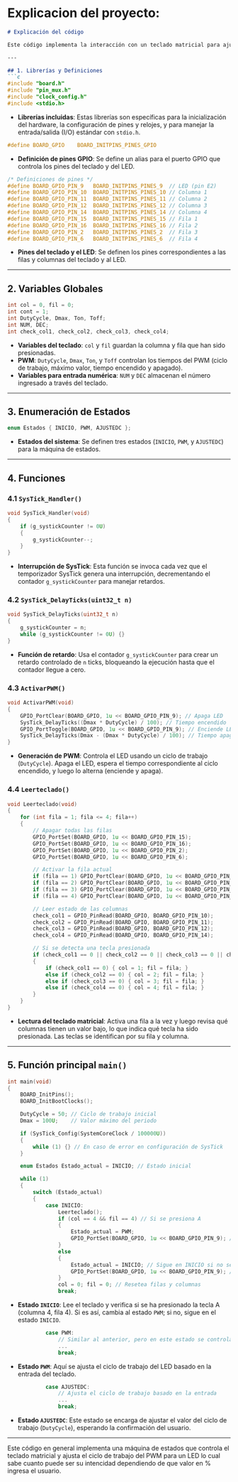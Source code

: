 # Explicacion del proyecto:

```markdown
# Explicación del código

Este código implementa la interacción con un teclado matricial para ajustar el ciclo de trabajo (duty cycle) de un PWM y controlar un LED. El sistema tiene tres estados: `INICIO`, `PWM`, y `AJUSTEDC`, gestionados mediante una máquina de estados.

---

## 1. Librerías y Definiciones
```c
#include "board.h"
#include "pin_mux.h"
#include "clock_config.h"
#include <stdio.h>
```
- **Librerías incluidas**: Estas librerías son específicas para la inicialización del hardware, la configuración de pines y relojes, y para manejar la entrada/salida (I/O) estándar con `stdio.h`.

```c
#define BOARD_GPIO    BOARD_INITPINS_PINES_GPIO
```
- **Definición de pines GPIO**: Se define un alias para el puerto GPIO que controla los pines del teclado y del LED.

```c
/* Definiciones de pines */
#define BOARD_GPIO_PIN_9   BOARD_INITPINS_PINES_9  // LED (pin E2)
#define BOARD_GPIO_PIN_10  BOARD_INITPINS_PINES_10 // Columna 1
#define BOARD_GPIO_PIN_11  BOARD_INITPINS_PINES_11 // Columna 2
#define BOARD_GPIO_PIN_12  BOARD_INITPINS_PINES_12 // Columna 3
#define BOARD_GPIO_PIN_14  BOARD_INITPINS_PINES_14 // Columna 4
#define BOARD_GPIO_PIN_15  BOARD_INITPINS_PINES_15 // Fila 1
#define BOARD_GPIO_PIN_16  BOARD_INITPINS_PINES_16 // Fila 2
#define BOARD_GPIO_PIN_2   BOARD_INITPINS_PINES_2  // Fila 3
#define BOARD_GPIO_PIN_6   BOARD_INITPINS_PINES_6  // Fila 4
```
- **Pines del teclado y el LED**: Se definen los pines correspondientes a las filas y columnas del teclado y al LED.

---

## 2. Variables Globales
```c
int col = 0, fil = 0;
int cont = 1;
int DutyCycle, Dmax, Ton, Toff;
int NUM, DEC;
int check_col1, check_col2, check_col3, check_col4;
```
- **Variables del teclado**: `col` y `fil` guardan la columna y fila que han sido presionadas.
- **PWM**: `DutyCycle`, `Dmax`, `Ton`, y `Toff` controlan los tiempos del PWM (ciclo de trabajo, máximo valor, tiempo encendido y apagado).
- **Variables para entrada numérica**: `NUM` y `DEC` almacenan el número ingresado a través del teclado.

---

## 3. Enumeración de Estados
```c
enum Estados { INICIO, PWM, AJUSTEDC };
```
- **Estados del sistema**: Se definen tres estados (`INICIO`, `PWM`, y `AJUSTEDC`) para la máquina de estados.

---

## 4. Funciones

### 4.1 `SysTick_Handler()`
```c
void SysTick_Handler(void)
{
    if (g_systickCounter != 0U)
    {
        g_systickCounter--;
    }
}
```
- **Interrupción de SysTick**: Esta función se invoca cada vez que el temporizador SysTick genera una interrupción, decrementando el contador `g_systickCounter` para manejar retardos.

### 4.2 `SysTick_DelayTicks(uint32_t n)`
```c
void SysTick_DelayTicks(uint32_t n)
{
    g_systickCounter = n;
    while (g_systickCounter != 0U) {}
}
```
- **Función de retardo**: Usa el contador `g_systickCounter` para crear un retardo controlado de `n` ticks, bloqueando la ejecución hasta que el contador llegue a cero.

### 4.3 `ActivarPWM()`
```c
void ActivarPWM(void)
{
    GPIO_PortClear(BOARD_GPIO, 1u << BOARD_GPIO_PIN_9); // Apaga LED
    SysTick_DelayTicks((Dmax * DutyCycle) / 100); // Tiempo encendido
    GPIO_PortToggle(BOARD_GPIO, 1u << BOARD_GPIO_PIN_9); // Enciende LED
    SysTick_DelayTicks(Dmax - (Dmax * DutyCycle) / 100); // Tiempo apagado
}
```
- **Generación de PWM**: Controla el LED usando un ciclo de trabajo (`DutyCycle`). Apaga el LED, espera el tiempo correspondiente al ciclo encendido, y luego lo alterna (enciende y apaga).

### 4.4 `Leerteclado()`
```c
void Leerteclado(void)
{
    for (int fila = 1; fila <= 4; fila++)
    {
        // Apagar todas las filas
        GPIO_PortSet(BOARD_GPIO, 1u << BOARD_GPIO_PIN_15);
        GPIO_PortSet(BOARD_GPIO, 1u << BOARD_GPIO_PIN_16);
        GPIO_PortSet(BOARD_GPIO, 1u << BOARD_GPIO_PIN_2);
        GPIO_PortSet(BOARD_GPIO, 1u << BOARD_GPIO_PIN_6);

        // Activar la fila actual
        if (fila == 1) GPIO_PortClear(BOARD_GPIO, 1u << BOARD_GPIO_PIN_15);
        if (fila == 2) GPIO_PortClear(BOARD_GPIO, 1u << BOARD_GPIO_PIN_16);
        if (fila == 3) GPIO_PortClear(BOARD_GPIO, 1u << BOARD_GPIO_PIN_2);
        if (fila == 4) GPIO_PortClear(BOARD_GPIO, 1u << BOARD_GPIO_PIN_6);

        // Leer estado de las columnas
        check_col1 = GPIO_PinRead(BOARD_GPIO, BOARD_GPIO_PIN_10);
        check_col2 = GPIO_PinRead(BOARD_GPIO, BOARD_GPIO_PIN_11);
        check_col3 = GPIO_PinRead(BOARD_GPIO, BOARD_GPIO_PIN_12);
        check_col4 = GPIO_PinRead(BOARD_GPIO, BOARD_GPIO_PIN_14);

        // Si se detecta una tecla presionada
        if (check_col1 == 0 || check_col2 == 0 || check_col3 == 0 || check_col4 == 0)
        {
            if (check_col1 == 0) { col = 1; fil = fila; }
            else if (check_col2 == 0) { col = 2; fil = fila; }
            else if (check_col3 == 0) { col = 3; fil = fila; }
            else if (check_col4 == 0) { col = 4; fil = fila; }
        }
    }
}
```
- **Lectura del teclado matricial**: Activa una fila a la vez y luego revisa qué columnas tienen un valor bajo, lo que indica qué tecla ha sido presionada. Las teclas se identifican por su fila y columna.

---

## 5. Función principal `main()`
```c
int main(void)
{
    BOARD_InitPins();
    BOARD_InitBootClocks();

    DutyCycle = 50; // Ciclo de trabajo inicial
    Dmax = 100U;    // Valor máximo del periodo

    if (SysTick_Config(SystemCoreClock / 100000U))
    {
        while (1) {} // En caso de error en configuración de SysTick
    }

    enum Estados Estado_actual = INICIO; // Estado inicial

    while (1)
    {
        switch (Estado_actual)
        {
            case INICIO:
                Leerteclado();
                if (col == 4 && fil == 4) // Si se presiona A
                {
                    Estado_actual = PWM;
                    GPIO_PortSet(BOARD_GPIO, 1u << BOARD_GPIO_PIN_9); // Apaga el LED
                }
                else
                {
                    Estado_actual = INICIO; // Sigue en INICIO si no se presiona A
                    GPIO_PortSet(BOARD_GPIO, 1u << BOARD_GPIO_PIN_9); // Apaga el LED
                }
                col = 0; fil = 0; // Resetea filas y columnas
                break;
```
- **Estado `INICIO`**: Lee el teclado y verifica si se ha presionado la tecla A (columna 4, fila 4). Si es así, cambia al estado `PWM`; si no, sigue en el estado `INICIO`.

```c
            case PWM:
                // Similar al anterior, pero en este estado se controla el PWM
                ...
                break;
```
- **Estado `PWM`**: Aquí se ajusta el ciclo de trabajo del LED basado en la entrada del teclado.

```c
            case AJUSTEDC:
                // Ajusta el ciclo de trabajo basado en la entrada
                ...
                break;
```
- **Estado `AJUSTEDC`**: Este estado se encarga de ajustar el valor del ciclo de trabajo (`DutyCycle`), esperando la confirmación del usuario.

---


Este código en general implementa una máquina de estados que controla el teclado matricial y ajusta el ciclo de trabajo del PWM para un LED lo cual sabe cuanto puede ser su intencidad dependiendo de que valor en % ingresa el usuario.
